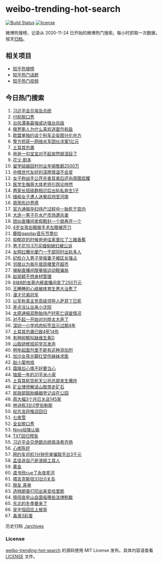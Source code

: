 # weibo-trending-hot-search

[![Build Status](https://github.com/justjavac/weibo-trending-hot-search/workflows/ci/badge.svg?branch=master)](https://github.com/justjavac/weibo-trending-hot-search/actions)
[![license](https://img.shields.io/github/license/justjavac/weibo-trending-hot-search)](https://github.com/justjavac/weibo-trending-hot-search/blob/master/LICENSE)

微博热搜榜，记录从 2020-11-24 日开始的微博热门搜索。每小时抓取一次数据，按天[归档](./archives)。

## 相关项目

- [知乎热搜榜](https://github.com/justjavac/zhihu-trending-top-search)
- [知乎热门话题](https://github.com/justjavac/zhihu-trending-hot-questions)
- [知乎热门视频](https://github.com/justjavac/zhihu-trending-hot-video)

## 今日热门搜索

<!-- BEGIN -->
<!-- 最后更新时间 Thu Oct 24 2024 04:10:39 GMT+0800 (China Standard Time) -->

1. [习近平会见埃及总统](https://s.weibo.com//weibo?q=%23%E4%B9%A0%E8%BF%91%E5%B9%B3%E4%BC%9A%E8%A7%81%E5%9F%83%E5%8F%8A%E6%80%BB%E7%BB%9F%23&Refer=new_time)
1. [付航脱口秀](https://s.weibo.com//weibo?q=%E4%BB%98%E8%88%AA%E8%84%B1%E5%8F%A3%E7%A7%80&t=31&band_rank=4&Refer=top)
1. [台风潭美最强或达强台风级](https://s.weibo.com//weibo?q=%23%E5%8F%B0%E9%A3%8E%E6%BD%AD%E7%BE%8E%E6%9C%80%E5%BC%BA%E6%88%96%E8%BE%BE%E5%BC%BA%E5%8F%B0%E9%A3%8E%E7%BA%A7%23&t=31&band_rank=27&Refer=top)
1. [俄罗斯人为什么喜欢送面包和盐](https://s.weibo.com//weibo?q=%23%E4%BF%84%E7%BD%97%E6%96%AF%E4%BA%BA%E4%B8%BA%E4%BB%80%E4%B9%88%E5%96%9C%E6%AC%A2%E9%80%81%E9%9D%A2%E5%8C%85%E5%92%8C%E7%9B%90%23&t=31&band_rank=3&Refer=top)
1. [欧盟单独约谈个别车企妄图分化中方](https://s.weibo.com//weibo?q=%23%E6%AC%A7%E7%9B%9F%E5%8D%95%E7%8B%AC%E7%BA%A6%E8%B0%88%E4%B8%AA%E5%88%AB%E8%BD%A6%E4%BC%81%E5%A6%84%E5%9B%BE%E5%88%86%E5%8C%96%E4%B8%AD%E6%96%B9%23&t=31&band_rank=9&Refer=top)
1. [警方抓获一网络水军团伙涉案1亿元](https://s.weibo.com//weibo?q=%23%E8%AD%A6%E6%96%B9%E6%8A%93%E8%8E%B7%E4%B8%80%E7%BD%91%E7%BB%9C%E6%B0%B4%E5%86%9B%E5%9B%A2%E4%BC%99%E6%B6%89%E6%A1%881%E4%BA%BF%E5%85%83%23&t=31&band_rank=5&Refer=top)
1. [土耳其恐袭](https://s.weibo.com//weibo?q=%E5%9C%9F%E8%80%B3%E5%85%B6%E6%81%90%E8%A2%AD&t=31&band_rank=2&Refer=top)
1. [爸爸一句宝宝对不起突然就泪目了](https://s.weibo.com//weibo?q=%23%E7%88%B8%E7%88%B8%E4%B8%80%E5%8F%A5%E5%AE%9D%E5%AE%9D%E5%AF%B9%E4%B8%8D%E8%B5%B7%E7%AA%81%E7%84%B6%E5%B0%B1%E6%B3%AA%E7%9B%AE%E4%BA%86%23&t=31&band_rank=8&Refer=top)
1. [花少 剧本](https://s.weibo.com//weibo?q=%E8%8A%B1%E5%B0%91%20%E5%89%A7%E6%9C%AC&t=31&band_rank=5&Refer=top)
1. [留学姑娘回村创业年销售额2500万](https://s.weibo.com//weibo?q=%23%E7%95%99%E5%AD%A6%E5%A7%91%E5%A8%98%E5%9B%9E%E6%9D%91%E5%88%9B%E4%B8%9A%E5%B9%B4%E9%94%80%E5%94%AE%E9%A2%9D2500%E4%B8%87%23&t=31&band_rank=10&Refer=top)
1. [中俄世代友好的深厚情谊不会变](https://s.weibo.com//weibo?q=%23%E4%B8%AD%E4%BF%84%E4%B8%96%E4%BB%A3%E5%8F%8B%E5%A5%BD%E7%9A%84%E6%B7%B1%E5%8E%9A%E6%83%85%E8%B0%8A%E4%B8%8D%E4%BC%9A%E5%8F%98%23&t=31&band_rank=10&Refer=top)
1. [女子称凶手公开杀害其弟后还向周围炫耀](https://s.weibo.com//weibo?q=%23%E5%A5%B3%E5%AD%90%E7%A7%B0%E5%87%B6%E6%89%8B%E5%85%AC%E5%BC%80%E6%9D%80%E5%AE%B3%E5%85%B6%E5%BC%9F%E5%90%8E%E8%BF%98%E5%90%91%E5%91%A8%E5%9B%B4%E7%82%AB%E8%80%80%23&t=31&band_rank=36&Refer=top)
1. [医学生侮辱大体老师引舆论哗然](https://s.weibo.com//weibo?q=%23%E5%8C%BB%E5%AD%A6%E7%94%9F%E4%BE%AE%E8%BE%B1%E5%A4%A7%E4%BD%93%E8%80%81%E5%B8%88%E5%BC%95%E8%88%86%E8%AE%BA%E5%93%97%E7%84%B6%23&t=31&band_rank=11&Refer=top)
1. [两家长班级群相识后出轨私奔生1子](https://s.weibo.com//weibo?q=%23%E4%B8%A4%E5%AE%B6%E9%95%BF%E7%8F%AD%E7%BA%A7%E7%BE%A4%E7%9B%B8%E8%AF%86%E5%90%8E%E5%87%BA%E8%BD%A8%E7%A7%81%E5%A5%94%E7%94%9F1%E5%AD%90%23&t=31&band_rank=14&Refer=top)
1. [缅甸女子遭人迷晕后拐至河南](https://s.weibo.com//weibo?q=%23%E7%BC%85%E7%94%B8%E5%A5%B3%E5%AD%90%E9%81%AD%E4%BA%BA%E8%BF%B7%E6%99%95%E5%90%8E%E6%8B%90%E8%87%B3%E6%B2%B3%E5%8D%97%23&t=31&band_rank=13&Refer=top)
1. [周雨彤边界感](https://s.weibo.com//weibo?q=%23%E5%91%A8%E9%9B%A8%E5%BD%A4%E8%BE%B9%E7%95%8C%E6%84%9F%23&t=31&band_rank=16&Refer=top)
1. [官方通报孕妇待产过程中一胎死于宫内](https://s.weibo.com//weibo?q=%23%E5%AE%98%E6%96%B9%E9%80%9A%E6%8A%A5%E5%AD%95%E5%A6%87%E5%BE%85%E4%BA%A7%E8%BF%87%E7%A8%8B%E4%B8%AD%E4%B8%80%E8%83%8E%E6%AD%BB%E4%BA%8E%E5%AE%AB%E5%86%85%23&t=31&band_rank=19&Refer=top)
1. [大连一男子在水产市场遭杀害](https://s.weibo.com//weibo?q=%23%E5%A4%A7%E8%BF%9E%E4%B8%80%E7%94%B7%E5%AD%90%E5%9C%A8%E6%B0%B4%E4%BA%A7%E5%B8%82%E5%9C%BA%E9%81%AD%E6%9D%80%E5%AE%B3%23&t=31&band_rank=12&Refer=top)
1. [团伙直播间卖假鞋封一个就再开一个](https://s.weibo.com//weibo?q=%23%E5%9B%A2%E4%BC%99%E7%9B%B4%E6%92%AD%E9%97%B4%E5%8D%96%E5%81%87%E9%9E%8B%E5%B0%81%E4%B8%80%E4%B8%AA%E5%B0%B1%E5%86%8D%E5%BC%80%E4%B8%80%E4%B8%AA%23&t=31&band_rank=18&Refer=top)
1. [4岁女孩右眼做手术左眼被开刀](https://s.weibo.com//weibo?q=%234%E5%B2%81%E5%A5%B3%E5%AD%A9%E5%8F%B3%E7%9C%BC%E5%81%9A%E6%89%8B%E6%9C%AF%E5%B7%A6%E7%9C%BC%E8%A2%AB%E5%BC%80%E5%88%80%23&t=31&band_rank=17&Refer=top)
1. [鹿晗gapday音乐节票价](https://s.weibo.com//weibo?q=%23%E9%B9%BF%E6%99%97gapday%E9%9F%B3%E4%B9%90%E8%8A%82%E7%A5%A8%E4%BB%B7%23&t=31&band_rank=9&Refer=top)
1. [抑郁症的时候爸爸往家里扛了三箱香蕉](https://s.weibo.com//weibo?q=%E6%8A%91%E9%83%81%E7%97%87%E7%9A%84%E6%97%B6%E5%80%99%E7%88%B8%E7%88%B8%E5%BE%80%E5%AE%B6%E9%87%8C%E6%89%9B%E4%BA%86%E4%B8%89%E7%AE%B1%E9%A6%99%E8%95%89&t=31&band_rank=21&Refer=top)
1. [男子花10.5万买缅甸媳妇被公诉](https://s.weibo.com//weibo?q=%E7%94%B7%E5%AD%90%E8%8A%B110.5%E4%B8%87%E4%B9%B0%E7%BC%85%E7%94%B8%E5%AA%B3%E5%A6%87%E8%A2%AB%E5%85%AC%E8%AF%89&t=31&band_rank=41&Refer=top)
1. [女网红曝光厦门一干部同时出轨多人](https://s.weibo.com//weibo?q=%23%E5%A5%B3%E7%BD%91%E7%BA%A2%E6%9B%9D%E5%85%89%E5%8E%A6%E9%97%A8%E4%B8%80%E5%B9%B2%E9%83%A8%E5%90%8C%E6%97%B6%E5%87%BA%E8%BD%A8%E5%A4%9A%E4%BA%BA%23&t=31&band_rank=22&Refer=top)
1. [纪检介入男子举报妻子被区长强占](https://s.weibo.com//weibo?q=%23%E7%BA%AA%E6%A3%80%E4%BB%8B%E5%85%A5%E7%94%B7%E5%AD%90%E4%B8%BE%E6%8A%A5%E5%A6%BB%E5%AD%90%E8%A2%AB%E5%8C%BA%E9%95%BF%E5%BC%BA%E5%8D%A0%23&t=31&band_rank=32&Refer=top)
1. [邻居以为我在居民楼里开超市](https://s.weibo.com//weibo?q=%23%E9%82%BB%E5%B1%85%E4%BB%A5%E4%B8%BA%E6%88%91%E5%9C%A8%E5%B1%85%E6%B0%91%E6%A5%BC%E9%87%8C%E5%BC%80%E8%B6%85%E5%B8%82%23&t=31&band_rank=25&Refer=top)
1. [揭秘直播间限量版运动鞋骗局](https://s.weibo.com//weibo?q=%23%E6%8F%AD%E7%A7%98%E7%9B%B4%E6%92%AD%E9%97%B4%E9%99%90%E9%87%8F%E7%89%88%E8%BF%90%E5%8A%A8%E9%9E%8B%E9%AA%97%E5%B1%80%23&t=31&band_rank=26&Refer=top)
1. [赵丽颖不想身材管理](https://s.weibo.com//weibo?q=%23%E8%B5%B5%E4%B8%BD%E9%A2%96%E4%B8%8D%E6%83%B3%E8%BA%AB%E6%9D%90%E7%AE%A1%E7%90%86%23&t=31&band_rank=15&Refer=top)
1. [8块8的虫草内裤直播间卖了250万元](https://s.weibo.com//weibo?q=%238%E5%9D%978%E7%9A%84%E8%99%AB%E8%8D%89%E5%86%85%E8%A3%A4%E7%9B%B4%E6%92%AD%E9%97%B4%E5%8D%96%E4%BA%86250%E4%B8%87%E5%85%83%23&t=31&band_rank=20&Refer=top)
1. [王睡睡的心结被体育生男大治愈了](https://s.weibo.com//weibo?q=%E7%8E%8B%E7%9D%A1%E7%9D%A1%E7%9A%84%E5%BF%83%E7%BB%93%E8%A2%AB%E4%BD%93%E8%82%B2%E7%94%9F%E7%94%B7%E5%A4%A7%E6%B2%BB%E6%84%88%E4%BA%86&t=31&band_rank=49&Refer=top)
1. [漫才兄弟冠军](https://s.weibo.com//weibo?q=%23%E6%BC%AB%E6%89%8D%E5%85%84%E5%BC%9F%E5%86%A0%E5%86%9B%23&t=31&band_rank=29&Refer=top)
1. [以军称真主党高级领导人萨菲丁已死](https://s.weibo.com//weibo?q=%23%E4%BB%A5%E5%86%9B%E7%A7%B0%E7%9C%9F%E4%B8%BB%E5%85%9A%E9%AB%98%E7%BA%A7%E9%A2%86%E5%AF%BC%E4%BA%BA%E8%90%A8%E8%8F%B2%E4%B8%81%E5%B7%B2%E6%AD%BB%23&t=31&band_rank=20&Refer=top)
1. [差点没认出来小沈阳](https://s.weibo.com//weibo?q=%23%E5%B7%AE%E7%82%B9%E6%B2%A1%E8%AE%A4%E5%87%BA%E6%9D%A5%E5%B0%8F%E6%B2%88%E9%98%B3%23&t=31&band_rank=37&Refer=top)
1. [太原通报双胞胎待产时死亡调查情况](https://s.weibo.com//weibo?q=%23%E5%A4%AA%E5%8E%9F%E9%80%9A%E6%8A%A5%E5%8F%8C%E8%83%9E%E8%83%8E%E5%BE%85%E4%BA%A7%E6%97%B6%E6%AD%BB%E4%BA%A1%E8%B0%83%E6%9F%A5%E6%83%85%E5%86%B5%23&t=31&band_rank=28&Refer=top)
1. [对不起一开始对刘烨太大声了](https://s.weibo.com//weibo?q=%E5%AF%B9%E4%B8%8D%E8%B5%B7%E4%B8%80%E5%BC%80%E5%A7%8B%E5%AF%B9%E5%88%98%E7%83%A8%E5%A4%AA%E5%A4%A7%E5%A3%B0%E4%BA%86&t=31&band_rank=18&Refer=top)
1. [深圳一小学鸡肉标签显示过期4年](https://s.weibo.com//weibo?q=%23%E6%B7%B1%E5%9C%B3%E4%B8%80%E5%B0%8F%E5%AD%A6%E9%B8%A1%E8%82%89%E6%A0%87%E7%AD%BE%E6%98%BE%E7%A4%BA%E8%BF%87%E6%9C%9F4%E5%B9%B4%23&t=31&band_rank=28&Refer=top)
1. [土耳其恐袭已致4死14伤](https://s.weibo.com//weibo?q=%23%E5%9C%9F%E8%80%B3%E5%85%B6%E6%81%90%E8%A2%AD%E5%B7%B2%E8%87%B44%E6%AD%BB14%E4%BC%A4%23&t=31&band_rank=26&Refer=top)
1. [有种抑郁叫缺维生素D](https://s.weibo.com//weibo?q=%23%E6%9C%89%E7%A7%8D%E6%8A%91%E9%83%81%E5%8F%AB%E7%BC%BA%E7%BB%B4%E7%94%9F%E7%B4%A0D%23&t=31&band_rank=31&Refer=top)
1. [山取研修班前学员发声](https://s.weibo.com//weibo?q=%23%E5%B1%B1%E5%8F%96%E7%A0%94%E4%BF%AE%E7%8F%AD%E5%89%8D%E5%AD%A6%E5%91%98%E5%8F%91%E5%A3%B0%23&t=31&band_rank=35&Refer=top)
1. [明年起面包里不能有这种添加剂](https://s.weibo.com//weibo?q=%23%E6%98%8E%E5%B9%B4%E8%B5%B7%E9%9D%A2%E5%8C%85%E9%87%8C%E4%B8%8D%E8%83%BD%E6%9C%89%E8%BF%99%E7%A7%8D%E6%B7%BB%E5%8A%A0%E5%89%82%23&t=31&band_rank=6&Refer=top)
1. [加沙女孩光脚扛受伤妹妹求医](https://s.weibo.com//weibo?q=%23%E5%8A%A0%E6%B2%99%E5%A5%B3%E5%AD%A9%E5%85%89%E8%84%9A%E6%89%9B%E5%8F%97%E4%BC%A4%E5%A6%B9%E5%A6%B9%E6%B1%82%E5%8C%BB%23&t=31&band_rank=20&Refer=top)
1. [赵小棠吻戏](https://s.weibo.com//weibo?q=%E8%B5%B5%E5%B0%8F%E6%A3%A0%E5%90%BB%E6%88%8F&t=31&band_rank=34&Refer=top)
1. [霜降后心情不好要当心](https://s.weibo.com//weibo?q=%23%E9%9C%9C%E9%99%8D%E5%90%8E%E5%BF%83%E6%83%85%E4%B8%8D%E5%A5%BD%E8%A6%81%E5%BD%93%E5%BF%83%23&t=31&band_rank=35&Refer=top)
1. [独居一年的31平米小家](https://s.weibo.com//weibo?q=%E7%8B%AC%E5%B1%85%E4%B8%80%E5%B9%B4%E7%9A%8431%E5%B9%B3%E7%B1%B3%E5%B0%8F%E5%AE%B6&t=31&band_rank=25&Refer=top)
1. [土耳其航空航天公司总部发生爆炸](https://s.weibo.com//weibo?q=%23%E5%9C%9F%E8%80%B3%E5%85%B6%E8%88%AA%E7%A9%BA%E8%88%AA%E5%A4%A9%E5%85%AC%E5%8F%B8%E6%80%BB%E9%83%A8%E5%8F%91%E7%94%9F%E7%88%86%E7%82%B8%23&t=31&band_rank=42&Refer=top)
1. [矿业律师解读山取带走矿石](https://s.weibo.com//weibo?q=%23%E7%9F%BF%E4%B8%9A%E5%BE%8B%E5%B8%88%E8%A7%A3%E8%AF%BB%E5%B1%B1%E5%8F%96%E5%B8%A6%E8%B5%B0%E7%9F%BF%E7%9F%B3%23&t=31&band_rank=30&Refer=top)
1. [民政部鼓励婚姻登记设在公园](https://s.weibo.com//weibo?q=%23%E6%B0%91%E6%94%BF%E9%83%A8%E9%BC%93%E5%8A%B1%E5%A9%9A%E5%A7%BB%E7%99%BB%E8%AE%B0%E8%AE%BE%E5%9C%A8%E5%85%AC%E5%9B%AD%23&t=31&band_rank=24&Refer=top)
1. [周大福3个月已关店145家](https://s.weibo.com//weibo?q=%23%E5%91%A8%E5%A4%A7%E7%A6%8F3%E4%B8%AA%E6%9C%88%E5%B7%B2%E5%85%B3%E5%BA%97145%E5%AE%B6%23&t=31&band_rank=48&Refer=top)
1. [林诗栋3比0罗伯勒斯](https://s.weibo.com//weibo?q=%23%E6%9E%97%E8%AF%97%E6%A0%8B3%E6%AF%940%E7%BD%97%E4%BC%AF%E5%8B%92%E6%96%AF%23&t=31&band_rank=47&Refer=top)
1. [权志龙将推迟回归](https://s.weibo.com//weibo?q=%23%E6%9D%83%E5%BF%97%E9%BE%99%E5%B0%86%E6%8E%A8%E8%BF%9F%E5%9B%9E%E5%BD%92%23&t=31&band_rank=30&Refer=top)
1. [七夜雪](https://s.weibo.com//weibo?q=%E4%B8%83%E5%A4%9C%E9%9B%AA&t=31&band_rank=40&Refer=top)
1. [全女脱口秀](https://s.weibo.com//weibo?q=%E5%85%A8%E5%A5%B3%E8%84%B1%E5%8F%A3%E7%A7%80&t=31&band_rank=39&Refer=top)
1. [Ning投降认输](https://s.weibo.com//weibo?q=Ning%E6%8A%95%E9%99%8D%E8%AE%A4%E8%BE%93&t=31&band_rank=46&Refer=top)
1. [TXT回归预告](https://s.weibo.com//weibo?q=TXT%E5%9B%9E%E5%BD%92%E9%A2%84%E5%91%8A&t=31&band_rank=48&Refer=top)
1. [习近平会见伊朗总统佩泽希齐扬](https://s.weibo.com//weibo?q=%23%E4%B9%A0%E8%BF%91%E5%B9%B3%E4%BC%9A%E8%A7%81%E4%BC%8A%E6%9C%97%E6%80%BB%E7%BB%9F%E4%BD%A9%E6%B3%BD%E5%B8%8C%E9%BD%90%E6%89%AC%23&Refer=new_time)
1. [心疼陈好](https://s.weibo.com//weibo?q=%E5%BF%83%E7%96%BC%E9%99%88%E5%A5%BD&t=31&band_rank=43&Refer=top)
1. [网约车司机1分钟完单骗取平台3千元](https://s.weibo.com//weibo?q=%23%E7%BD%91%E7%BA%A6%E8%BD%A6%E5%8F%B8%E6%9C%BA1%E5%88%86%E9%92%9F%E5%AE%8C%E5%8D%95%E9%AA%97%E5%8F%96%E5%B9%B3%E5%8F%B03%E5%8D%83%E5%85%83%23&t=31&band_rank=38&Refer=top)
1. [孟佳说自己是浪姐工具人](https://s.weibo.com//weibo?q=%E5%AD%9F%E4%BD%B3%E8%AF%B4%E8%87%AA%E5%B7%B1%E6%98%AF%E6%B5%AA%E5%A7%90%E5%B7%A5%E5%85%B7%E4%BA%BA&t=31&band_rank=23&Refer=top)
1. [黄金](https://s.weibo.com//weibo?q=%E9%BB%84%E9%87%91&t=31&band_rank=7&Refer=top)
1. [虞书欣cue了永夜星河](https://s.weibo.com//weibo?q=%E8%99%9E%E4%B9%A6%E6%AC%A3cue%E4%BA%86%E6%B0%B8%E5%A4%9C%E6%98%9F%E6%B2%B3&t=31&band_rank=33&Refer=top)
1. [塔吉克斯坦33比0关岛](https://s.weibo.com//weibo?q=%23%E5%A1%94%E5%90%89%E5%85%8B%E6%96%AF%E5%9D%A633%E6%AF%940%E5%85%B3%E5%B2%9B%23&t=31&band_rank=47&Refer=top)
1. [脱友 喜单](https://s.weibo.com//weibo?q=%E8%84%B1%E5%8F%8B%20%E5%96%9C%E5%8D%95&t=31&band_rank=50&Refer=top)
1. [选特朗普打印出来变哈里斯](https://s.weibo.com//weibo?q=%23%E9%80%89%E7%89%B9%E6%9C%97%E6%99%AE%E6%89%93%E5%8D%B0%E5%87%BA%E6%9D%A5%E5%8F%98%E5%93%88%E9%87%8C%E6%96%AF%23&t=31&band_rank=1&Refer=top)
1. [擅闯哀牢山会面临哪些法律制裁](https://s.weibo.com//weibo?q=%23%E6%93%85%E9%97%AF%E5%93%80%E7%89%A2%E5%B1%B1%E4%BC%9A%E9%9D%A2%E4%B8%B4%E5%93%AA%E4%BA%9B%E6%B3%95%E5%BE%8B%E5%88%B6%E8%A3%81%23&t=31&band_rank=10&Refer=top)
1. [东北的冬季要来了](https://s.weibo.com//weibo?q=%23%E4%B8%9C%E5%8C%97%E7%9A%84%E5%86%AC%E5%AD%A3%E8%A6%81%E6%9D%A5%E4%BA%86%23&t=31&band_rank=44&Refer=top)
1. [吴宇恒回应上披哥](https://s.weibo.com//weibo?q=%E5%90%B4%E5%AE%87%E6%81%92%E5%9B%9E%E5%BA%94%E4%B8%8A%E6%8A%AB%E5%93%A5&t=31&band_rank=45&Refer=top)
1. [毒液3彩蛋](https://s.weibo.com//weibo?q=%E6%AF%92%E6%B6%B23%E5%BD%A9%E8%9B%8B&t=31&band_rank=50&Refer=top)

<!-- END -->

历史归档 [./archives](./archives)

### License

[weibo-trending-hot-search](https://github.com/justjavac/weibo-trending-hot-search) 的源码使用 MIT License
发布。具体内容请查看 [LICENSE](./LICENSE) 文件。
